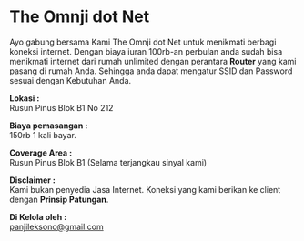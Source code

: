 
# The Omnji dot Net
Ayo gabung bersama Kami The Omnji dot Net untuk menikmati berbagi koneksi internet.
Dengan biaya iuran 100rb-an perbulan anda sudah bisa menikmati internet dari rumah unlimited dengan perantara <b>Router</b> yang kami pasang di rumah Anda. Sehingga anda dapat mengatur SSID dan Password sesuai dengan Kebutuhan Anda.

<b>Lokasi :</b><br />
Rusun Pinus Blok B1 No 212

<b>Biaya pemasangan :</b><br />
150rb 1 kali bayar.

<b>Coverage Area :</b><br />
Rusun Pinus Blok B1 (Selama terjangkau sinyal kami)

<b>Disclaimer :</b><br />
Kami bukan penyedia Jasa Internet. 
Koneksi yang kami berikan ke client dengan <b>Prinsip Patungan</b>.

<b>Di Kelola oleh :</b><br />
panjileksono@gmail.com

